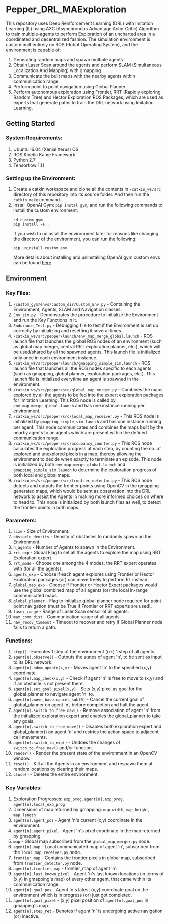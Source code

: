 # Pepper_DRL_MAExploration
This repository uses Deep Reinforcement Learning (DRL) with Imitation Learning (IL) using A3C (Asynchronous Advantage Actor Critic) Algorithm to train multiple-agents to perform Exploration of an uncharted area in a coordinated and decentralized fashion. The simulation environment is custom built entirely on ROS (Robot Operating System), and the environment is capable of:
1) Generating random maps and spawn multiple agents
2) Obtain Laser Scan around the agents and perform SLAM (Simultaneous Localization And Mapping) with gmapping
3) Communicate the built maps with the nearby agents within communication range
4) Perform point to point navigation using Global Planner
5) Perform autonomous exploration using Frontier, RRT (Rapidly exploring Random Tree) and Hector Exploration ROS Packages, which are used as experts that generate paths to train the DRL network using Imitation Learning.

## Getting Started ##
### System Requirements: ###
1) Ubuntu 16.04 (Xenial Xerus) OS
2) ROS Kinetic Kame Framework
3) Python 2.7
4) Tensorflow 1.11

### Setting up the Environment: ###
1) Create a catkin workspace and clone all the contents in `/catkin_ws/src` directory of this repository into its source folder. And then run the `catkin_make` command.
2) Install OpenAI Gym: `pip instal gym`, and run the following commands to install the custom environment:
   ```
   cd custom_gym
   pip install -e .
   ```
   If you wish to uninstall the environment later for reasons like changing the directory of the environment, you can run the following:
   ```
   pip uninstall custom_env
   ```
   More details about installing and uninstalling OpenAI gym custom envs can be found [here](https://medium.com/analytics-vidhya/building-custom-gym-environments-for-reinforcement-learning-24fa7530cbb5)

## Environment ##
### Key Files: ###
1) `/custom_gym/envs/custom_dir/Custom_Env.py` - Containing the Environment, Agents, SLAM and Navigation classes.
2) `Env_sim.py` - Demonstrates the procedure to initialize the Environment and run the Key Functions in it.
3) `Endurance_Test.py` - Debugging file to test if the Environment is set up correctly by initializing and resetting it several times.
4) `/catkin_ws/src/pepper/launch/env_map_merge_global.launch` - ROS launch file that launches the global ROS nodes of an environment (such as global map merger, central RRT exploration planner, etc.), which will be used/shared by all the spawned agents. This launch file is initialized only once in each environment instance.
5) `/catkin_ws/src/pepper/launch/gmapping_simple_sim.launch` - ROS launch file that launches all the ROS nodes specific to each agents (such as gmapping, global planner, exploration packages, etc.). This launch file is initialized everytime an agent is spawned in the environment.
6) `/catkin_ws/src/pepper/src/global_map_merger.py` - Combines the maps explored by all the agents to be fed into the expert exploration packages for Imitation Learning. This ROS node is called by `env_map_merge_global.launch` and has one instance running per environment.
7) `/catkin_ws/src/pepper/src/local_map_receiver.py` - This ROS node is initialized by `gmapping_simple_sim.launch` and has one instance running per agent. This node communicates and combines the maps built by the nearby agents to an agents which are present within the defined communication range.
8) `/catkin_ws/src/pepper/src/occupancy_counter.py` - This ROS node calculates the exploration progress at each step, by counting the no. of explored and unexplored pixels in a map, thereby allowing the environment to decide when exactly to terminate an episode. This node is initialized by both `env_map_merge_global.launch` and `gmapping_simple_sim.launch` to determine the exploration progress of both local and global maps.
9) `/catkin_ws/src/pepper/src/frontier_detector.py` - This ROS node detects and outputs the frontier points using OpenCV in the gmapping generated maps, which would be sent as observation into the DRL network to assist the Agents in making more informed choices on where to head to. This node is initialized by both launch files as well, to detect the frontier points in both maps.

### Parameters: ###
1) `size` - Size of Environment.
2) `obstacle_density` - Density of obstacles to randomly spawn on the Environment.
3) `n_agents` - Number of Agents to spawn in the Environment.
4) `rrt_exp` - Global Flag to set all the agents to explore the map using RRT Exploration expert.
5) `rrt_mode` - Choose one among the 4 modes, the RRT expert operates with (for all the agents).
6) `agents_exp` - Choose if each agent explores using Frontier or Hector Exploration packages (or) can move freely to perform RL instead.
7) `global_map_exp` - Choose if Frontier or Hector Expert packages would use the global combined map of all agents (or) the local in-range communicated maps.
8) `global_planner` - Flag to initialize global planner node required for point-point navigation (must be True if Frontier or RRT experts are used).
9) `laser_range` - Range of Laser Scan sensor of all agents.
10) `max_comm_dist` - Communication range of all agents.
11) `nav_recov_timeout` - Timeout to recover and retry if Global Planner node fails to return a path.

### Functions: ###
1) `step()` - Executes 1 step of the environment (i.e.) 1 step of all agents.
2) `agent[n].observe()` - Outputs the states of agent 'n', to be sent as input to its DRL network.
3) `agent[n].odom_update(x,y)` - Moves agent 'n' to the specified (x,y) coordinate.
4) `agent[n].map_check(x,y)` - Check if agent 'n' is free to move to (x,y) and if an obstacle is not present there.
5) `agent[n].set_goal_pixel(x,y)` - Sets (x,y) pixel as goal for the global_planner to navigate agent 'n' to.
6) `agent[n].move_base.cancel_sub(0)` - Cancel the current goal of global_planner on agent 'n', before completion and halt the agent.
7) `agent[n].switch_to_free_nav()` - Remove association of agent 'n' from the initialized exploration expert and enables the global_planner to take any goals.
8) `agent[n].switch_to_free_move()` - Disables both exploration expert and global_planner() on agent 'n' and restrics the action space to adjacent cell mevements.
9) `agent[n].switch_to_exp()` - Undoes the changes of `switch_to_free_nav()` and/or  function.
10) `render()` - Render the present state of the environment in an OpenCV window.
11) `reset()` - Kill all the Agents in an environment and respawn them at random locations by clearing their maps.
12) `close()` - Deletes the entire environment.

### Key Variables: ###
1) Exploration Progresses: `exp_prog`, `agent[n].exp_prog`, `agent[n].local_exp_prog`
2) Dimensions of map returned by gmapping: `map_width`, `map_height`, `map_length`
3) `agent[n].agent_pos` - Agent 'n's current (x,y) coordinate in the environment.
4) `agent[n].agent_pixel` - Agent 'n's pixel coordinate in the map returned by gmapping.
5) `map` - Global map subscribed from the `global_map_merger.py` node.
6) `agent[n].map` - Local communicated map of agent 'n', subscribed from the `local_map_receiver.py` node.
7) `frontier_map` - Contains the frontier pixels in global map, subscribed from `frontier_detector.py` node.
8) `agent[n].frontier_map` - frontier_map of agent 'n'.
9) `agent[n].last_known_pixel` - Agent 'n's last known locations (in terms of (x,y) in gmapping's map) of every other agent, that came within its communication range.
10) `agent[n].goal_pos` - Agent 'n's latest (x,y) coordinate goal on the environment which is in progress (or) just got completed.
11) `agent[n].goal_pixel` - (x,y) pixel position of `agent[n].goal_pos` in gmapping's map.
12) `agent[n].step_ret` - Denotes if agent 'n' is undergoing active navigation (or) inactive.
